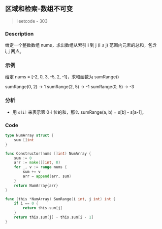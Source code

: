 ## 区域和检索-数组不可变
> leetcode - 303

### Description
给定一个整数数组  nums，求出数组从索引 i 到 j  (i ≤ j) 范围内元素的总和，包含 i,  j 两点。

### 示例
给定 nums = [-2, 0, 3, -5, 2, -1]，求和函数为 sumRange()

sumRange(0, 2) -> 1
sumRange(2, 5) -> -1
sumRange(0, 5) -> -3

### 分析
* 用 `s[i]` 来表示第 0-i 位的和，那么 sumRange(a, b) = s[b] - s[a-1]。

### Code
```go
type NumArray struct {
    sum []int   
}

func Constructor(nums []int) NumArray {
    sum := 0
    arr := make([]int, 0)
    for _, v := range nums {
        sum += v
        arr = append(arr, sum)
    }
    return NumArray{arr}
}

func (this *NumArray) SumRange(i int, j int) int {
    if i == 0 {
        return this.sum[j]
    }
    return this.sum[j] - this.sum[i - 1]
}
```
